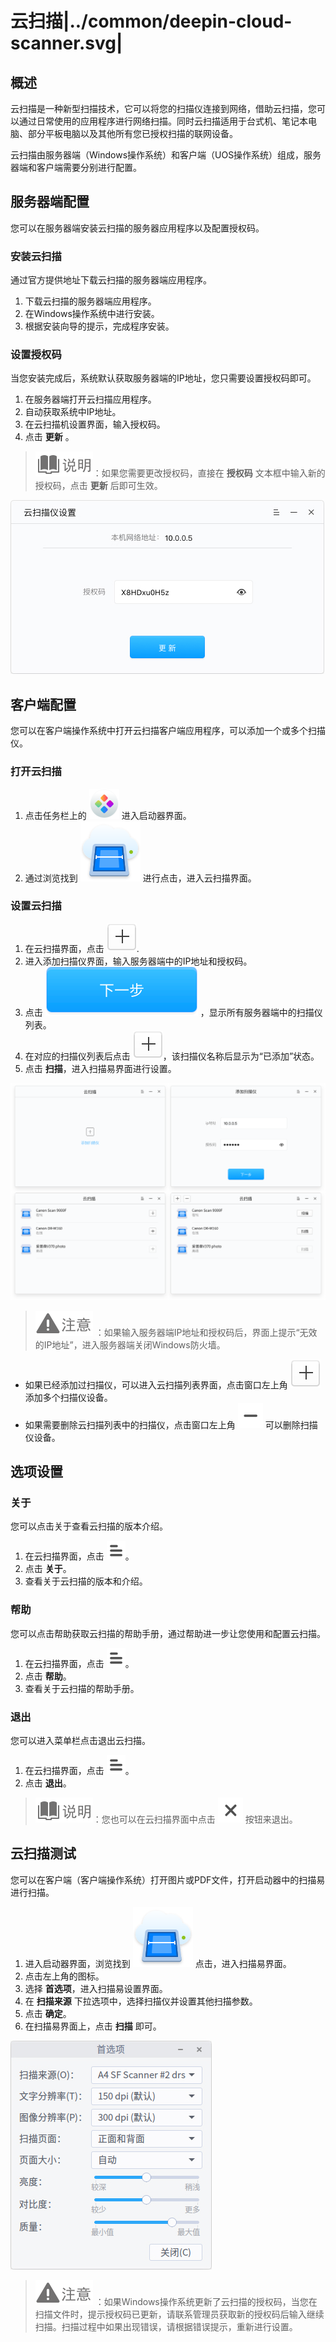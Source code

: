 # 云扫描|../common/deepin-cloud-scanner.svg|

## 概述

云扫描是一种新型扫描技术，它可以将您的扫描仪连接到网络，借助云扫描，您可以通过日常使用的应用程序进行网络扫描。同时云扫描适用于台式机、笔记本电脑、部分平板电脑以及其他所有您已授权扫描的联网设备。

云扫描由服务器端（Windows操作系统）和客户端（UOS操作系统）组成，服务器端和客户端需要分别进行配置。

## 服务器端配置

您可以在服务器端安装云扫描的服务器应用程序以及配置授权码。

### 安装云扫描

通过官方提供地址下载云扫描的服务器端应用程序。

1. 下载云扫描的服务器端应用程序。
2. 在Windows操作系统中进行安装。
3. 根据安装向导的提示，完成程序安装。

### 设置授权码

当您安装完成后，系统默认获取服务器端的IP地址，您只需要设置授权码即可。

1. 在服务器端打开云扫描应用程序。
2. 自动获取系统中IP地址。
3. 在云扫描机设置界面，输入授权码。
4. 点击 **更新** 。

> ![notes](icon/notes.svg)：如果您需要更改授权码，直接在 **授权码** 文本框中输入新的授权码，点击 **更新** 后即可生效。

 ![0|windowssetting](jpg/windowssetting.jpg)

## 客户端配置

您可以在客户端操作系统中打开云扫描客户端应用程序，可以添加一个或多个扫描仪。

### 打开云扫描

1. 点击任务栏上的 ![launcher](icon/deepin-launcher.svg) 进入启动器界面。
2. 通过浏览找到 ![scanner-24](icon/scanner-24.svg) 进行点击，进入云扫描界面。

### 设置云扫描

1. 在云扫描界面，点击 ![icon_plus](icon/icon_plus.svg).
2. 进入添加扫描仪界面，输入服务器端中的IP地址和授权码。
3. 点击 ![icon_next](icon/icon_next.svg) ，显示所有服务器端中的扫描仪列表。
4. 在对应的扫描仪列表后点击 ![icon_plus](icon/icon_plus.svg)，该扫描仪名称后显示为“已添加”状态。
5. 点击 **扫描**，进入扫描易界面进行设置。

 ![1|deepinssetting](jpg/deepinssetting.png)

> ![attention](icon/attention.svg) ：如果输入服务器端IP地址和授权码后，界面上提示“无效的IP地址”，进入服务器端关闭Windows防火墙。


- 如果已经添加过扫描仪，可以进入云扫描列表界面，点击窗口左上角 ![icon_plus](icon/icon_plus.svg) 添加多个扫描仪设备。
- 如果需要删除云扫描列表中的扫描仪，点击窗口左上角 ![icon_min](icon/icon_min.svg) 可以删除扫描仪设备。

## 选项设置

### 关于

您可以点击关于查看云扫描的版本介绍。

1. 在云扫描界面，点击 ![icon_menu](icon/icon_menu.svg)。
2. 点击 **关于**。
3. 查看关于云扫描的版本和介绍。

### 帮助

您可以点击帮助获取云扫描的帮助手册，通过帮助进一步让您使用和配置云扫描。

1. 在云扫描界面，点击 ![icon_menu](icon/icon_menu.svg)。
2. 点击 **帮助**。
3. 查看关于云扫描的帮助手册。

### 退出

您可以进入菜单栏点击退出云扫描。

1. 在云扫描界面，点击 ![icon_menu](icon/icon_menu.svg)。
2. 点击 **退出**。

> ![notes](icon/notes.svg)：您也可以在云扫描界面中点击 ![icon_close](icon/icon_close.svg) 按钮来退出。


## 云扫描测试

您可以在客户端（客户端操作系统）打开图片或PDF文件，打开启动器中的扫描易进行扫描。

1. 进入启动器界面，浏览找到 ![scanner-24](icon/scanner-24.svg) 点击，进入扫描易界面。
2. 点击左上角的图标。
3. 选择 **首选项**，进入扫描易设置界面。
4. 在 **扫描来源** 下拉选项中，选择扫描仪并设置其他扫描参数。
5. 点击 **确定**。
6. 在扫描易界面上，点击 **扫描** 即可。

 ![0|sannersetting](jpg/sannersetting.jpg)

> ![attention](icon/attention.svg) ：如果Windows操作系统更新了云扫描的授权码，当您在扫描文件时，提示授权码已更新，请联系管理员获取新的授权码后输入继续扫描。扫描过程中如果出现错误，请根据错误提示，重新进行设置。
